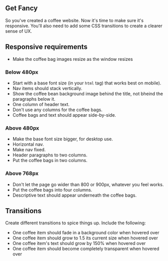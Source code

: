 ## Get Fancy

So you've created a coffee website. Now it's time to make sure it's responsive. You'll also need to add some CSS transitions to create a clearer sense of UX.

## Responsive requirements

* Make the coffee bag images resize as the window resizes

### Below 480px

* Start with a base font size (in your `html` tag) that works best on mobile).
* Nav items should stack vertically.
* Show the coffee bean background image behind the title, not bheind the paragraphs below it.
* One column of header text.
* Don't use any columns for the coffee bags.
* Coffee bags and text should appear side-by-side.

### Above 480px

* Make the base font size bigger, for desktop use.
* Horizontal nav.
* Make nav fixed.
* Header paragraphs to two columns.
* Put the coffee bags in two columns.

### Above 768px

* Don't let the page go wider than 800 or 900px, whatever you feel works.
* Put the coffee bags into four columns.
* Descriptive text should appear underneath the coffee bags.

## Transitions

Create different transitions to spice things up. Include the following:

* One coffee item should fade in a background color when hovered over
* One coffee item should grow to 1.5 its current size when hovered over
* One coffee item's text should grow by 150% when hovered over
* One coffee item should become completely transparent when hovered over
